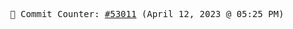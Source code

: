 <p align="center">
    <samp>
        📮 Commit Counter: <a href="https://github.com/Javascript-void0/Javascript-void0/commits/main">#53011</a> (April 12, 2023 @ 05:25 PM)
    </samp>
</p>